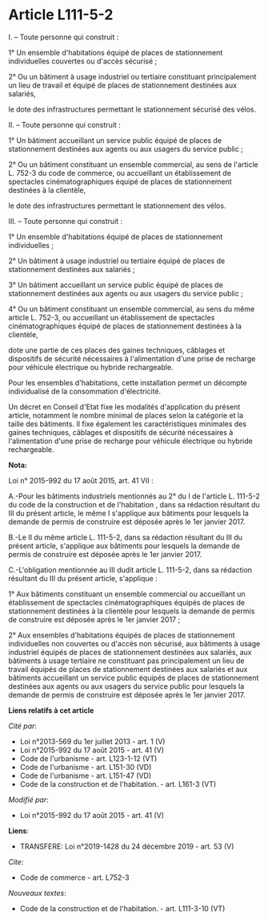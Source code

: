 # Article L111-5-2

I. – Toute personne qui construit : 

1° Un ensemble d'habitations équipé de places de stationnement individuelles couvertes ou d'accès sécurisé ; 

2° Ou un bâtiment à usage industriel ou tertiaire constituant principalement un lieu de travail et équipé de places de
stationnement destinées aux salariés, 

le dote des infrastructures permettant le stationnement sécurisé des vélos. 

II. – Toute personne qui construit : 

1° Un bâtiment accueillant un service public équipé de places de stationnement destinées aux agents ou aux usagers du service
public ; 

2° Ou un bâtiment constituant un ensemble commercial, au sens de l'article L. 752-3 du code de commerce, ou accueillant un
établissement de spectacles cinématographiques équipé de places de stationnement destinées à la clientèle, 

le dote des infrastructures permettant le stationnement des vélos. 

III. – Toute personne qui construit : 

1° Un ensemble d'habitations équipé de places de stationnement individuelles ; 

2° Un bâtiment à usage industriel ou tertiaire équipé de places de stationnement destinées aux salariés ; 

3° Un bâtiment accueillant un service public équipé de places de stationnement destinées aux agents ou aux usagers du service
public ; 

4° Ou un bâtiment constituant un ensemble commercial, au sens du même article L. 752-3, ou accueillant un établissement de
spectacles cinématographiques équipé de places de stationnement destinées à la clientèle, 

dote une partie de ces places des gaines techniques, câblages et dispositifs de sécurité nécessaires à l'alimentation d'une
prise de recharge pour véhicule électrique ou hybride rechargeable. 

Pour les ensembles d'habitations, cette installation permet un décompte individualisé de la consommation d'électricité. 

Un décret en Conseil d'Etat fixe les modalités d'application du présent article, notamment le nombre minimal de places selon
la catégorie et la taille des bâtiments. Il fixe également les caractéristiques minimales des gaines techniques, câblages et
dispositifs de sécurité nécessaires à l'alimentation d'une prise de recharge pour véhicule électrique ou hybride
rechargeable.

**Nota:**

Loi n° 2015-992 du 17 août 2015, art. 41 VII :

A.-Pour les bâtiments industriels mentionnés au 2° du I de l'article L. 111-5-2 du code de la construction et de
l'habitation , dans sa rédaction résultant du III du présent article, le même I s'applique aux bâtiments pour lesquels la
demande de permis de construire est déposée après le 1er janvier 2017. 

B.-Le II du même article L. 111-5-2, dans sa rédaction résultant du III du présent article, s'applique aux bâtiments pour
lesquels la demande de permis de construire est déposée après le 1er janvier 2017. 

C.-L'obligation mentionnée au III dudit article L. 111-5-2, dans sa rédaction résultant du III du présent article,
s'applique : 

1° Aux bâtiments constituant un ensemble commercial ou accueillant un établissement de spectacles cinématographiques équipés
de places de stationnement destinées à la clientèle pour lesquels la demande de permis de construire est déposée après le 1er
janvier 2017 ; 

2° Aux ensembles d'habitations équipés de places de stationnement individuelles non couvertes ou d'accès non sécurisé, aux
bâtiments à usage industriel équipés de places de stationnement destinées aux salariés, aux bâtiments à usage tertiaire ne
constituant pas principalement un lieu de travail équipés de places de stationnement destinées aux salariés et aux bâtiments
accueillant un service public équipés de places de stationnement destinées aux agents ou aux usagers du service public pour
lesquels la demande de permis de construire est déposée après le 1er janvier 2017.

**Liens relatifs à cet article**

_Cité par_:

  - Loi n°2013-569 du 1er juillet 2013 - art. 1 (V)
  - Loi n°2015-992 du 17 août 2015 - art. 41 (V)
  - Code de l'urbanisme - art. L123-1-12 (VT)
  - Code de l'urbanisme - art. L151-30 (VD)
  - Code de l'urbanisme - art. L151-47 (VD)
  - Code de la construction et de l'habitation. - art. L161-3 (VT)

_Modifié par_:

  - Loi n°2015-992 du 17 août 2015 - art. 41 (V)

**Liens**:

  - TRANSFERE: Loi n°2019-1428 du 24 décembre 2019 - art. 53 (V)

_Cite_:

  - Code de commerce - art. L752-3

_Nouveaux textes_:

  - Code de la construction et de l'habitation. - art. L111-3-10 (VT)
